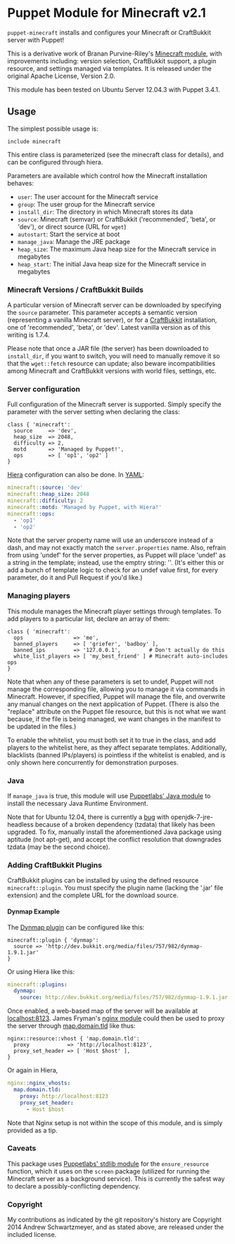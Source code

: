 # Puppet Module for Minecraft v2.1

`puppet-minecraft` installs and configures your Minecraft or
CraftBukkit server with Puppet!

This is a derivative work of Branan Purvine-Riley's
[Minecraft module](http://forge.puppetlabs.com/branan/minecraft), with
improvements including: version selection, CraftBukkit support, a
plugin resource, and settings managed via templates. It is released
under the original Apache License, Version 2.0.

This module has been tested on Ubuntu Server 12.04.3 with Puppet 3.4.1.

## Usage

The simplest possible usage is:

```puppet
include minecraft
```

This entire class is parameterized (see the minecraft class for
details), and can be configured through hiera.

Parameters are available which control how the Minecraft installation
behaves:

  * `user`: The user account for the Minecraft service
  * `group`: The user group for the Minecraft service
  * `install_dir`: The directory in which Minecraft stores its data
  * `source`: Minecraft (semvar) or CraftBukkit ('recommended',
    'beta', or 'dev'), or direct source (URL for `wget`)
  * `autostart`: Start the service at boot
  * `manage_java`: Manage the JRE package
  * `heap_size`: The maximum Java heap size for the Minecraft service
    in megabytes
  * `heap_start`: The initial Java heap size for the Minecraft service
    in megabytes

### Minecraft Versions / CraftBukkit Builds

A particular version of Minecraft server can be downloaded by
specifying the `source` parameter. This parameter accepts a semantic
version (representing a vanilla Minecraft server), or for a
[CraftBukkit](http://dl.bukkit.org/downloads/craftbukkit/)
installation, one of 'recommended', 'beta', or 'dev'. Latest vanilla
version as of this writing is 1.7.4.

Please note that once a JAR file (the server) has been downloaded to
`install_dir`, if you want to switch, you will need to manually remove
it so that the `wget::fetch` resource can update; also beware
incompatibilities among Minecraft and CraftBukkit versions with world
files, settings, etc.

### Server configuration

Full configuration of the Minecraft server is supported. Simply
specify the parameter with the server setting when declaring the
class:

```puppet
class { 'minecraft':
  source     => 'dev',
  heap_size  => 2048,
  difficulty => 2,
  motd       => 'Managed by Puppet!',
  ops        => [ 'op1', 'op2' ]
}
```

[Hiera](http://docs.puppetlabs.com/hiera/1/puppet.html) configuration
can also be done. In [YAML](http://www.yaml.org/):

```yaml
minecraft::source: 'dev'
minecraft::heap_size: 2048
minecraft::difficulty: 2
minecraft::motd: 'Managed by Puppet, with Hiera!'
minecraft::ops: 
  - 'op1'
  - 'op2'
```

Note that the server property name will use an underscore instead of a
dash, and may not exactly match the `server.properties` name. Also,
refrain from using 'undef' for the server properties, as Puppet will
place 'undef' as a string in the template; instead, use the emptry
string: ''. (It's either this or add a bunch of template logic to
check for an undef value first, for every parameter, do it and Pull
Request if you'd like.)

### Managing players

This module manages the Minecraft player settings through
templates. To add players to a particular list, declare an array of
them:

```puppet
class { 'minecraft':
  ops                => 'me',
  banned_players     => [ 'griefer', 'badboy' ],
  banned_ips         => '127.0.0.1',         # Don't actually do this
  white_list_players => [ 'my_best_friend' ] # Minecraft auto-includes ops
}
```

Note that when any of these parameters is set to undef, Puppet will
not manage the corresponding file, allowing you to manage it via
commands in Minecraft. However, if specified, Puppet will manage the
file, and overwrite any manual changes on the next application of
Puppet. (There is also the "replace" attribute on the Puppet file
resource, but this is not what we want because, if the file is being
managed, we want changes in the manifest to be updated in the files.)

To enable the whitelist, you must both set it to true in the class,
and add players to the whitelist here, as they affect separate
templates. Additionally, blacklists (banned IPs/players) is pointless
if the whitelist is enabled, and is only shown here concurrently for
demonstration purposes.

### Java

If `manage_java` is true, this module will use
[Puppetlabs' Java module](https://github.com/puppetlabs/puppetlabs-java)
to install the necessary Java Runtime Environment.

Note that for Ubuntu 12.04, there is currently a
[bug](https://bugs.launchpad.net/ubuntu/+source/tzdata/+bug/1212319)
with openjdk-7-jre-headless because of a broken dependency (tzdata)
that likely has been upgraded. To fix, manually install the
aforementioned Java package using aptitude (not apt-get), and accept
the conflict resolution that downgrades tzdata (may be the second
choice).

### Adding CraftBukkit Plugins

CraftBukkit plugins can be installed by using the defined resource
`minecraft::plugin`. You must specify the plugin name (lacking the
'.jar' file extension) and the complete URL for the download source.

#### Dynmap Example

The
[Dynmap plugin](http://www.minecraftforum.net/topic/1543523-dynmap-dynamic-web-based-maps-for-minecraft/)
can be configured like this:

```puppet
minecraft::plugin { 'dynmap':
  source => 'http://dev.bukkit.org/media/files/757/982/dynmap-1.9.1.jar'
}
```

Or using Hiera like this:

```yaml
minecraft::plugins:
  dynmap:
    source: http://dev.bukkit.org/media/files/757/982/dynmap-1.9.1.jar
```

Once enabled, a web-based map of the server will be available at
[localhost:8123](http://localhost:8123). James Fryman's
[nginx module](http://forge.puppetlabs.com/jfryman/nginx) could then
be used to proxy the server through
[map.domain.tld](http://map.domain.tld) like thus:

```puppet
nginx::resource::vhost { 'map.domain.tld':
  proxy            => 'http://localhost:8123',
  proxy_set_header => [ 'Host $host' ],
}
```

Or again in Hiera,

```yaml
nginx::nginx_vhosts:
  map.domain.tld:
    proxy: http://localhost:8123
    proxy_set_header:
	  - Host $host
```

Note that Nginx setup is not within the scope of this module, and is
simply provided as a tip.

### Caveats

This package uses
[Puppetlabs' stdlib module](https://forge.puppetlabs.com/puppetlabs/stdlib)
for the `ensure_resource` function, which it uses on the `screen`
package (utilized for running the Minecraft server as a background
service). This is currently the safest way to declare a
possibly-conflicting dependency.

### Copyright

My contributions as indicated by the git repository's history are
Copyright 2014 Andrew Schwartzmeyer, and as stated above, are released
under the included license.
